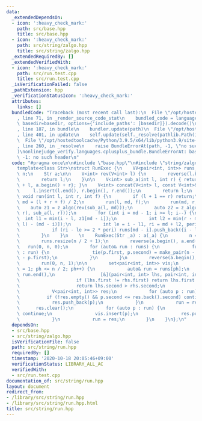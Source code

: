 ```yaml
---
data:
  _extendedDependsOn:
  - icon: ':heavy_check_mark:'
    path: src/base.hpp
    title: src/base.hpp
  - icon: ':heavy_check_mark:'
    path: src/string/zalgo.hpp
    title: src/string/zalgo.hpp
  _extendedRequiredBy: []
  _extendedVerifiedWith:
  - icon: ':heavy_check_mark:'
    path: src/run.test.cpp
    title: src/run.test.cpp
  _isVerificationFailed: false
  _pathExtension: hpp
  _verificationStatusIcon: ':heavy_check_mark:'
  attributes:
    links: []
  bundledCode: "Traceback (most recent call last):\n  File \"/opt/hostedtoolcache/Python/3.9.5/x64/lib/python3.9/site-packages/onlinejudge_verify/documentation/build.py\"\
    , line 71, in _render_source_code_stat\n    bundled_code = language.bundle(stat.path,\
    \ basedir=basedir, options={'include_paths': [basedir]}).decode()\n  File \"/opt/hostedtoolcache/Python/3.9.5/x64/lib/python3.9/site-packages/onlinejudge_verify/languages/cplusplus.py\"\
    , line 187, in bundle\n    bundler.update(path)\n  File \"/opt/hostedtoolcache/Python/3.9.5/x64/lib/python3.9/site-packages/onlinejudge_verify/languages/cplusplus_bundle.py\"\
    , line 401, in update\n    self.update(self._resolve(pathlib.Path(included), included_from=path))\n\
    \  File \"/opt/hostedtoolcache/Python/3.9.5/x64/lib/python3.9/site-packages/onlinejudge_verify/languages/cplusplus_bundle.py\"\
    , line 260, in _resolve\n    raise BundleErrorAt(path, -1, \"no such header\"\
    )\nonlinejudge_verify.languages.cplusplus_bundle.BundleErrorAt: base.hpp: line\
    \ -1: no such header\n"
  code: "#pragma once\n\n#include \"base.hpp\"\n#include \"string/zalgo.hpp\"\n\n\
    template<class Str>\nstruct RunExec {\n    VV<pair<int, int>> runs;\n\n    int\
    \ n;\n    Str a;\n\n    V<int> rev(V<int> l) {\n        reverse(l.begin(), l.end());\n\
    \        return l;\n    }\n\n    V<int> sub_a(int l, int r) { return {a.begin()\
    \ + l, a.begin() + r}; }\n    V<int> concat(V<int> l, const V<int>& r) {\n   \
    \     l.insert(l.end(), r.begin(), r.end());\n        return l;\n    }\n\n   \
    \ void run(int l, int r, int f) {\n        if (l + 1 == r) return;\n        int\
    \ md = (l + r + f) / 2;\n        run(l, md, f);\n        run(md, r, f);\n    \
    \    auto z1 = z_algo(rev(sub_a(l, md)));\n        auto z2 = z_algo(concat(sub_a(md,\
    \ r), sub_a(l, r)));\n        for (int i = md - 1; i >= l; i--) {\n          \
    \  int l1 = min(i - l, z1[md - i]);\n            int l2 = min(r - md, z2[(r -\
    \ l) - (md - i)]);\n            int le = i - l1, ri = md + l2, peri = md - i;\n\
    \            if (ri - le >= 2 * peri) runs[md - i].push_back({i - l1, md + l2});\n\
    \        }\n    }\n    \n    RunExec(Str _a) : a(_a) {\n        n = int(a.size());\n\
    \        runs.resize(n / 2 + 1);\n        reverse(a.begin(), a.end());\n     \
    \   run(0, n, 0);\n        for (auto& run : runs) {\n            for (auto& p\
    \ : run) {\n                tie(p.first, p.second) = make_pair(n - p.second, n\
    \ - p.first);\n            }\n        }\n        reverse(a.begin(), a.end());\n\
    \        run(0, n, 1);\n\n        set<pair<int, int>> vis;\n        for (int ph\
    \ = 1; ph <= n / 2; ph++) {\n            auto& run = runs[ph];\n            sort(run.begin(),\
    \ run.end(),\n                 [&](pair<int, int> lhs, pair<int, int> rhs) {\n\
    \                     if (lhs.first != rhs.first) return lhs.first < rhs.first;\n\
    \                     return lhs.second > rhs.second;\n                 });\n\
    \            V<pair<int, int>> res;\n            for (auto p : run) {\n      \
    \          if (!res.empty() && p.second <= res.back().second) continue;\n    \
    \            res.push_back(p);\n            }\n            run = res;\n      \
    \      res.clear();\n            for (auto p : run) {\n                if (vis.count(p))\
    \ continue;\n                vis.insert(p);\n                res.push_back(p);\n\
    \            }\n            run = res;\n        }\n    }\n};\n"
  dependsOn:
  - src/base.hpp
  - src/string/zalgo.hpp
  isVerificationFile: false
  path: src/string/run.hpp
  requiredBy: []
  timestamp: '2020-10-18 20:05:46+09:00'
  verificationStatus: LIBRARY_ALL_AC
  verifiedWith:
  - src/run.test.cpp
documentation_of: src/string/run.hpp
layout: document
redirect_from:
- /library/src/string/run.hpp
- /library/src/string/run.hpp.html
title: src/string/run.hpp
---
```

